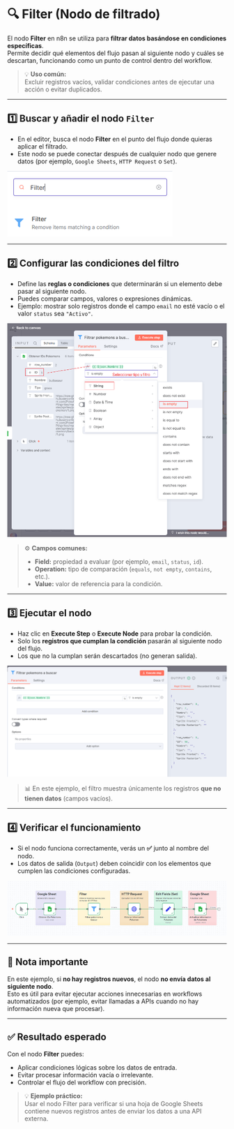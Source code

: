 # 🔍 Filter (Nodo de filtrado)

El nodo **Filter** en n8n se utiliza para **filtrar datos basándose en condiciones específicas**.  
Permite decidir qué elementos del flujo pasan al siguiente nodo y cuáles se descartan, funcionando como un punto de control dentro del workflow.

> 💡 **Uso común:**  
> Excluir registros vacíos, validar condiciones antes de ejecutar una acción o evitar duplicados.

---

## 1️⃣ Buscar y añadir el nodo `Filter`

- En el editor, busca el nodo **Filter** en el punto del flujo donde quieras aplicar el filtrado.
- Este nodo se puede conectar después de cualquier nodo que genere datos (por ejemplo, `Google Sheets`, `HTTP Request` o `Set`).

![Buscar nodo Filter](./assets/nodes/25-node-filter-buscar.png)

---

## 2️⃣ Configurar las condiciones del filtro

- Define las **reglas o condiciones** que determinarán si un elemento debe pasar al siguiente nodo.
- Puedes comparar campos, valores o expresiones dinámicas.
- Ejemplo: mostrar solo registros donde el campo `email` no esté vacío o el valor `status` sea `"Activo"`.

![Configurar nodo Filter](./assets/nodes/26-node-filter-configure.png)

> ⚙️ **Campos comunes:**
>
> - **Field:** propiedad a evaluar (por ejemplo, `email`, `status`, `id`).
> - **Operation:** tipo de comparación (`equals`, `not empty`, `contains`, etc.).
> - **Value:** valor de referencia para la condición.

---

## 3️⃣ Ejecutar el nodo

- Haz clic en **Execute Step** o **Execute Node** para probar la condición.
- Solo los **registros que cumplan la condición** pasarán al siguiente nodo del flujo.
- Los que no la cumplan serán descartados (no generan salida).

![Ejecutar nodo Filter](./assets/nodes/27-node-filter-execute-step.png)

> 📊 En este ejemplo, el filtro muestra únicamente los registros **que no tienen datos** (campos vacíos).

---

## 4️⃣ Verificar el funcionamiento

- Si el nodo funciona correctamente, verás un **✅** junto al nombre del nodo.
- Los datos de salida (`Output`) deben coincidir con los elementos que cumplen las condiciones configuradas.

![Nodo Filter verificado](./assets/nodes/28-node-filter-ok.png)

---

## 🧠 Nota importante

En este ejemplo, si **no hay registros nuevos**, el nodo **no envía datos al siguiente nodo**.  
Esto es útil para evitar ejecutar acciones innecesarias en workflows automatizados (por ejemplo, evitar llamadas a APIs cuando no hay información nueva que procesar).

---

## ✅ Resultado esperado

Con el nodo **Filter** puedes:

- Aplicar condiciones lógicas sobre los datos de entrada.
- Evitar procesar información vacía o irrelevante.
- Controlar el flujo del workflow con precisión.

> 💡 **Ejemplo práctico:**  
> Usar el nodo Filter para verificar si una hoja de Google Sheets contiene nuevos registros antes de enviar los datos a una API externa.
